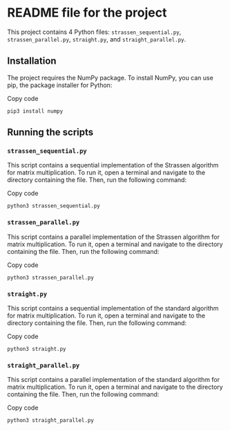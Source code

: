 # README file for the project

This project contains 4 Python files: `strassen_sequential.py`, `strassen_parallel.py`, `straight.py`, and `straight_parallel.py`.

## Installation

The project requires the NumPy package. To install NumPy, you can use pip, the package installer for Python:

Copy code

`pip3 install numpy` 

## Running the scripts

### `strassen_sequential.py`

This script contains a sequential implementation of the Strassen algorithm for matrix multiplication. To run it, open a terminal and navigate to the directory containing the file. Then, run the following command:

Copy code

`python3 strassen_sequential.py` 

### `strassen_parallel.py`

This script contains a parallel implementation of the Strassen algorithm for matrix multiplication. To run it, open a terminal and navigate to the directory containing the file. Then, run the following command:

Copy code

`python3 strassen_parallel.py` 

### `straight.py`

This script contains a sequential implementation of the standard algorithm for matrix multiplication. To run it, open a terminal and navigate to the directory containing the file. Then, run the following command:

Copy code

`python3 straight.py` 

### `straight_parallel.py`

This script contains a parallel implementation of the standard algorithm for matrix multiplication. To run it, open a terminal and navigate to the directory containing the file. Then, run the following command:

Copy code

`python3 straight_parallel.py`
